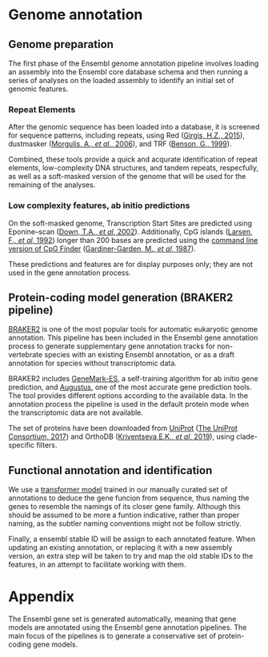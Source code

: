# Genome annotation

## Genome preparation

The first phase of the Ensembl genome annotation pipeline involves loading an assembly into the Ensembl core database schema and then running a series of analyses on the loaded assembly to identify an initial set of genomic features.

### Repeat Elements

After the genomic sequence has been loaded into a database, it is screened for sequence patterns, including repeats, using Red ([Girgis, H.Z., 2015](https://doi.org/10.1186/s12859-015-0654-5)), dustmasker ([Morgulis, A., *et al.*, 2006](https://doi.org/10.1089/cmb.2006.13.1028)), and TRF ([Benson, G., 1999](https://doi.org/10.1093/nar/27.2.573)).

Combined, these tools provide a quick and acqurate identification of repeat elements, low-complexity DNA structures, and tandem repeats, respecfully, as well as a soft-masked version of the genome that will be used for the remaining of the analyses.

### Low complexity features, ab initio predictions

On the soft-masked genome, Transcription Start Sites are predicted using Eponine–scan ([Down, T.A., *et al*, 2002](https://doi.org/10.1101/gr.216102)).
Additionally, CpG islands ([Larsen, F., *et al*, 1992](https://doi.org/10.1016/0888-7543(92)90024-m)) longer than 200 bases are  predicted using the [command line version of CpG Finder](https://genome-source.gi.ucsc.edu/gitlist/kent.git/tree/master/src/utils/cpgIslandExt/) ([Gardiner-Garden, M., *et al*, 1987](https://doi.org/10.1016/0022-2836(87)90689-9)).

These predictions and features are for display purposes only; they are not used in the gene annotation process.

## Protein-coding model generation (BRAKER2 pipeline)

[BRAKER2](https://doi.org/10.1093/nargab/lqaa108) is one of the most popular tools for automatic eukaryotic genome annotation. This pipeline has been included in the Ensembl gene annotation process to generate supplementary gene annotation tracks for non-vertebrate species with an existing Ensembl annotation, or as a draft annotation for species without transcriptomic data.

BRAKER2 includes [GeneMark-ES](https://doi.org/10.1093/nar/gki937), a self-training algorithm for ab initio gene prediction, and [Augustus](https://doi.org/10.1093/bioinformatics/btn013), one of the most accurate gene prediction tools. The tool provides different options according to the available data. In the annotation process the pipeline is used in the default protein mode when the transcriptomic data are not available.

The set of proteins have been downloaded from [UniProt](https://www.uniprot.org/) ([The UniProt Consortium, 2017](https://doi.org/10.1093/nar/gkw1099)) and OrthoDB ([Kriventseva E.K., *et al*, 2019](https://doi.org/10.1093/nar/gky1053)), using clade-specific filters.

## Functional annotation and identification

We use a [transformer model](https://github.com/Ensembl/gene_symbol_transformer) trained in our manually curated set of annotations to deduce the gene funcion from sequence, thus naming the genes to resemble the namings of its closer gene family. Although this should be assumed to be more a funtion indicative, rather than proper naming, as the subtler naming conventions might not be follow strictly.

Finally, a ensembl stable ID will be assign to each annotated feature. When updating an existing annotation, or replacing it with a new assembly version, an extra step will be taken to try and map the old stable IDs to the features, in an attempt to facilitate working with them.

# Appendix

The Ensembl gene set is generated automatically, meaning that gene models are annotated using the Ensembl gene annotation pipelines. The main focus of the pipelines is to generate a conservative set of protein-coding gene models.
